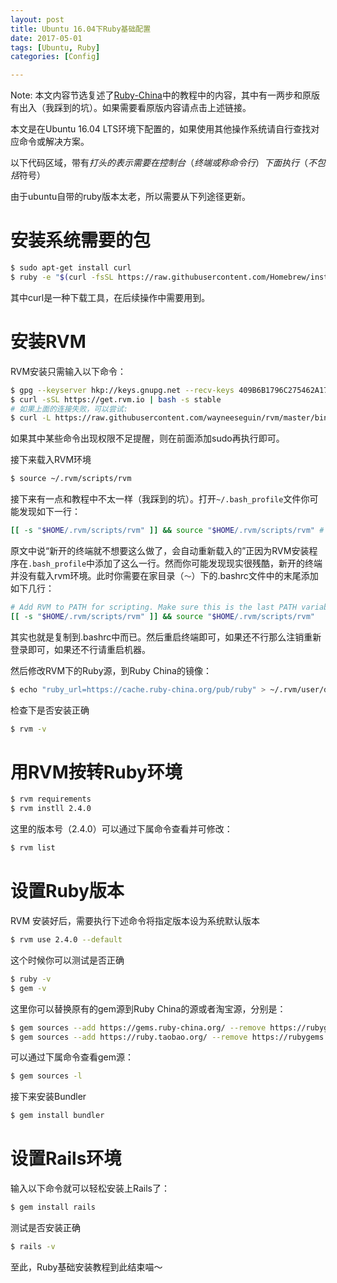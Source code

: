 ```yaml
---
layout: post
title: Ubuntu 16.04下Ruby基础配置
date: 2017-05-01
tags: [Ubuntu, Ruby]
categories: [Config]

---
```


Note: 本文内容节选复述了[Ruby-China](https://ruby-china.org/wiki/install_ruby_guide)中的教程中的内容，其中有一两步和原版有出入（我踩到的坑）。如果需要看原版内容请点击上述链接。

本文是在Ubuntu 16.04 LTS环境下配置的，如果使用其他操作系统请自行查找对应命令或解决方案。

以下代码区域，带有$打头的表示需要在控制台（终端或称命令行）下面执行（不包括$符号）

由于ubuntu自带的ruby版本太老，所以需要从下列途径更新。

# 安装系统需要的包
``` bash
$ sudo apt-get install curl
$ ruby -e "$(curl -fsSL https://raw.githubusercontent.com/Homebrew/install/master/install)"
```
其中curl是一种下载工具，在后续操作中需要用到。

# 安装RVM

RVM安装只需输入以下命令：
``` bash
$ gpg --keyserver hkp://keys.gnupg.net --recv-keys 409B6B1796C275462A1703113804BB82D39DC0E3
$ curl -sSL https://get.rvm.io | bash -s stable
# 如果上面的连接失败，可以尝试: 
$ curl -L https://raw.githubusercontent.com/wayneeseguin/rvm/master/binscripts/rvm-installer | bash -s stable
```
如果其中某些命令出现权限不足提醒，则在前面添加sudo再执行即可。

接下来载入RVM环境
``` bash
$ source ~/.rvm/scripts/rvm
```
接下来有一点和教程中不太一样（我踩到的坑）。打开`~/.bash_profile`文件你可能发现如下一行：
``` bash
[[ -s "$HOME/.rvm/scripts/rvm" ]] && source "$HOME/.rvm/scripts/rvm" # Load RVM into a shell session *as a function*
```
原文中说“新开的终端就不想要这么做了，会自动重新载入的”正因为RVM安装程序在`.bash_profile`中添加了这么一行。然而你可能发现现实很残酷，新开的终端并没有载入rvm环境。此时你需要在家目录（`～`）下的.bashrc文件中的末尾添加如下几行：
``` bash
# Add RVM to PATH for scripting. Make sure this is the last PATH variable change.
[[ -s "$HOME/.rvm/scripts/rvm" ]] && source "$HOME/.rvm/scripts/rvm"
```
其实也就是复制到.bashrc中而已。然后重启终端即可，如果还不行那么注销重新登录即可，如果还不行请重启机器。

然后修改RVM下的Ruby源，到Ruby China的镜像：
``` bash
$ echo "ruby_url=https://cache.ruby-china.org/pub/ruby" > ~/.rvm/user/db
```
检查下是否安装正确
``` bash
$ rvm -v
```

# 用RVM按转Ruby环境

``` bash
$ rvm requirements
$ rvm instll 2.4.0
```
这里的版本号（2.4.0）可以通过下属命令查看并可修改：
``` bash
$ rvm list
```

# 设置Ruby版本

RVM 安装好后，需要执行下述命令将指定版本设为系统默认版本
``` bash
$ rvm use 2.4.0 --default
```
这个时候你可以测试是否正确
``` bash
$ ruby -v
$ gem -v
```
这里你可以替换原有的gem源到Ruby China的源或者淘宝源，分别是：
``` bash
$ gem sources --add https://gems.ruby-china.org/ --remove https://rubygems.org/
$ gem sources --add https://ruby.taobao.org/ --remove https://rubygems.org/
```
可以通过下属命令查看gem源：
``` bash
$ gem sources -l
```
接下来安装Bundler
``` bash
$ gem install bundler
```

# 设置Rails环境
输入以下命令就可以轻松安装上Rails了：
``` bash
$ gem install rails
```
测试是否安装正确
``` bash
$ rails -v
```
至此，Ruby基础安装教程到此结束喵～
